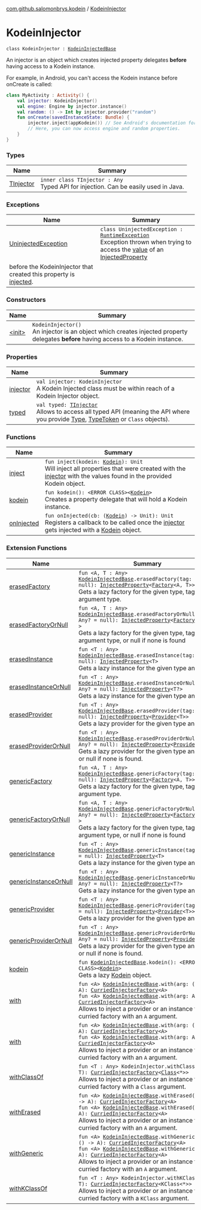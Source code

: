 [com.github.salomonbrys.kodein](../index.md) / [KodeinInjector](.)

# KodeinInjector

`class KodeinInjector : `[`KodeinInjectedBase`](../-kodein-injected-base/index.md)

An injector is an object which creates injected property delegates **before** having access to a Kodein instance.

For example, in Android, you can't access the Kodein instance before onCreate is called:

``` kotlin
class MyActivity : Activity() {
    val injector: KodeinInjector()
    val engine: Engine by injector.instance()
    val random: () -> Int by injector.provider("random")
    fun onCreate(savedInstanceState: Bundle) {
        injector.inject(appKodein()) // See Android's documentation for appKodein
        // Here, you can now access engine and random properties.
    }
}
```

### Types

| Name | Summary |
|---|---|
| [TInjector](-t-injector/index.md) | `inner class TInjector : Any`<br>Typed API for injection. Can be easily used in Java. |

### Exceptions

| Name | Summary |
|---|---|
| [UninjectedException](-uninjected-exception/index.md) | `class UninjectedException : `[`RuntimeException`](http://docs.oracle.com/javase/6/docs/api/java/lang/RuntimeException.html)<br>Exception thrown when trying to access the [value](../-injected-property/value.md) of an [InjectedProperty](../-injected-property/index.md)
before the KodeinInjector that created this property is [injected](inject.md). |

### Constructors

| Name | Summary |
|---|---|
| [&lt;init&gt;](-init-.md) | `KodeinInjector()`<br>An injector is an object which creates injected property delegates **before** having access to a Kodein instance. |

### Properties

| Name | Summary |
|---|---|
| [injector](injector.md) | `val injector: KodeinInjector`<br>A Kodein Injected class must be within reach of a Kodein Injector object. |
| [typed](typed.md) | `val typed: `[`TInjector`](-t-injector/index.md)<br>Allows to access all typed API (meaning the API where you provide [Type](http://docs.oracle.com/javase/6/docs/api/java/lang/reflect/Type.html), [TypeToken](../-type-token/index.md) or `Class` objects). |

### Functions

| Name | Summary |
|---|---|
| [inject](inject.md) | `fun inject(kodein: `[`Kodein`](../-kodein/index.md)`): Unit`<br>Will inject all properties that were created with the [injector](injector.md) with the values found in the provided Kodein object. |
| [kodein](kodein.md) | `fun kodein(): <ERROR CLASS><`[`Kodein`](../-kodein/index.md)`>`<br>Creates a property delegate that will hold a Kodein instance. |
| [onInjected](on-injected.md) | `fun onInjected(cb: (`[`Kodein`](../-kodein/index.md)`) -> Unit): Unit`<br>Registers a callback to be called once the [injector](injector.md) gets injected with a [Kodein](../-kodein/index.md) object. |

### Extension Functions

| Name | Summary |
|---|---|
| [erasedFactory](../erased-factory.md) | `fun <A, T : Any> `[`KodeinInjectedBase`](../-kodein-injected-base/index.md)`.erasedFactory(tag: Any? = null): `[`InjectedProperty`](../-injected-property/index.md)`<`[`Factory`](../-factory.md)`<A, T>>`<br>Gets a lazy factory for the given type, tag and argument type. |
| [erasedFactoryOrNull](../erased-factory-or-null.md) | `fun <A, T : Any> `[`KodeinInjectedBase`](../-kodein-injected-base/index.md)`.erasedFactoryOrNull(tag: Any? = null): `[`InjectedProperty`](../-injected-property/index.md)`<`[`Factory`](../-factory.md)`<A, T>?>`<br>Gets a lazy factory for the given type, tag and argument type, or null if none is found |
| [erasedInstance](../erased-instance.md) | `fun <T : Any> `[`KodeinInjectedBase`](../-kodein-injected-base/index.md)`.erasedInstance(tag: Any? = null): `[`InjectedProperty`](../-injected-property/index.md)`<T>`<br>Gets a lazy instance for the given type and tag. |
| [erasedInstanceOrNull](../erased-instance-or-null.md) | `fun <T : Any> `[`KodeinInjectedBase`](../-kodein-injected-base/index.md)`.erasedInstanceOrNull(tag: Any? = null): `[`InjectedProperty`](../-injected-property/index.md)`<T?>`<br>Gets a lazy instance for the given type and tag. |
| [erasedProvider](../erased-provider.md) | `fun <T : Any> `[`KodeinInjectedBase`](../-kodein-injected-base/index.md)`.erasedProvider(tag: Any? = null): `[`InjectedProperty`](../-injected-property/index.md)`<`[`Provider`](../-provider.md)`<T>>`<br>Gets a lazy provider for the given type and tag. |
| [erasedProviderOrNull](../erased-provider-or-null.md) | `fun <T : Any> `[`KodeinInjectedBase`](../-kodein-injected-base/index.md)`.erasedProviderOrNull(tag: Any? = null): `[`InjectedProperty`](../-injected-property/index.md)`<`[`Provider`](../-provider.md)`<T>?>`<br>Gets a lazy provider for the given type and tag, or null if none is found. |
| [genericFactory](../generic-factory.md) | `fun <A, T : Any> `[`KodeinInjectedBase`](../-kodein-injected-base/index.md)`.genericFactory(tag: Any? = null): `[`InjectedProperty`](../-injected-property/index.md)`<`[`Factory`](../-factory.md)`<A, T>>`<br>Gets a lazy factory for the given type, tag and argument type. |
| [genericFactoryOrNull](../generic-factory-or-null.md) | `fun <A, T : Any> `[`KodeinInjectedBase`](../-kodein-injected-base/index.md)`.genericFactoryOrNull(tag: Any? = null): `[`InjectedProperty`](../-injected-property/index.md)`<`[`Factory`](../-factory.md)`<A, T>?>`<br>Gets a lazy factory for the given type, tag and argument type, or null if none is found |
| [genericInstance](../generic-instance.md) | `fun <T : Any> `[`KodeinInjectedBase`](../-kodein-injected-base/index.md)`.genericInstance(tag: Any? = null): `[`InjectedProperty`](../-injected-property/index.md)`<T>`<br>Gets a lazy instance for the given type and tag. |
| [genericInstanceOrNull](../generic-instance-or-null.md) | `fun <T : Any> `[`KodeinInjectedBase`](../-kodein-injected-base/index.md)`.genericInstanceOrNull(tag: Any? = null): `[`InjectedProperty`](../-injected-property/index.md)`<T?>`<br>Gets a lazy instance for the given type and tag. |
| [genericProvider](../generic-provider.md) | `fun <T : Any> `[`KodeinInjectedBase`](../-kodein-injected-base/index.md)`.genericProvider(tag: Any? = null): `[`InjectedProperty`](../-injected-property/index.md)`<`[`Provider`](../-provider.md)`<T>>`<br>Gets a lazy provider for the given type and tag. |
| [genericProviderOrNull](../generic-provider-or-null.md) | `fun <T : Any> `[`KodeinInjectedBase`](../-kodein-injected-base/index.md)`.genericProviderOrNull(tag: Any? = null): `[`InjectedProperty`](../-injected-property/index.md)`<`[`Provider`](../-provider.md)`<T>?>`<br>Gets a lazy provider for the given type and tag, or null if none is found. |
| [kodein](../kodein.md) | `fun `[`KodeinInjectedBase`](../-kodein-injected-base/index.md)`.kodein(): <ERROR CLASS><`[`Kodein`](../-kodein/index.md)`>`<br>Gets a lazy [Kodein](../-kodein/index.md) object. |
| [with](../with.md) | `fun <A> `[`KodeinInjectedBase`](../-kodein-injected-base/index.md)`.with(arg: () -> A): `[`CurriedInjectorFactory`](../-curried-injector-factory/index.md)`<A>`<br>`fun <A> `[`KodeinInjectedBase`](../-kodein-injected-base/index.md)`.with(arg: A): `[`CurriedInjectorFactory`](../-curried-injector-factory/index.md)`<A>`<br>Allows to inject a provider or an instance from a curried factory with an `A` argument. |
| [with](../../com.github.salomonbrys.kodein.erased/with.md) | `fun <A> `[`KodeinInjectedBase`](../-kodein-injected-base/index.md)`.with(arg: () -> A): `[`CurriedInjectorFactory`](../-curried-injector-factory/index.md)`<A>`<br>`fun <A> `[`KodeinInjectedBase`](../-kodein-injected-base/index.md)`.with(arg: A): `[`CurriedInjectorFactory`](../-curried-injector-factory/index.md)`<A>`<br>Allows to inject a provider or an instance from a curried factory with an `A` argument. |
| [withClassOf](../with-class-of.md) | `fun <T : Any> KodeinInjector.withClassOf(of: T): `[`CurriedInjectorFactory`](../-curried-injector-factory/index.md)`<`[`Class`](http://docs.oracle.com/javase/6/docs/api/java/lang/Class.html)`<*>>`<br>Allows to inject a provider or an instance from a curried factory with a `Class` argument. |
| [withErased](../with-erased.md) | `fun <A> `[`KodeinInjectedBase`](../-kodein-injected-base/index.md)`.withErased(arg: () -> A): `[`CurriedInjectorFactory`](../-curried-injector-factory/index.md)`<A>`<br>`fun <A> `[`KodeinInjectedBase`](../-kodein-injected-base/index.md)`.withErased(arg: A): `[`CurriedInjectorFactory`](../-curried-injector-factory/index.md)`<A>`<br>Allows to inject a provider or an instance from a curried factory with an `A` argument. |
| [withGeneric](../with-generic.md) | `fun <A> `[`KodeinInjectedBase`](../-kodein-injected-base/index.md)`.withGeneric(arg: () -> A): `[`CurriedInjectorFactory`](../-curried-injector-factory/index.md)`<A>`<br>`fun <A> `[`KodeinInjectedBase`](../-kodein-injected-base/index.md)`.withGeneric(arg: A): `[`CurriedInjectorFactory`](../-curried-injector-factory/index.md)`<A>`<br>Allows to inject a provider or an instance from a curried factory with an `A` argument. |
| [withKClassOf](../with-k-class-of.md) | `fun <T : Any> KodeinInjector.withKClassOf(of: T): `[`CurriedInjectorFactory`](../-curried-injector-factory/index.md)`<KClass<*>>`<br>Allows to inject a provider or an instance from a curried factory with a `KClass` argument. |

